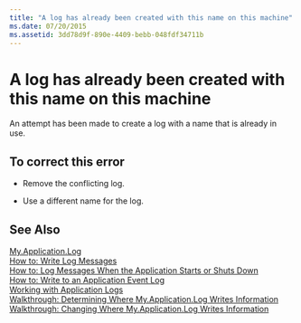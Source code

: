 ```yaml
---
title: "A log has already been created with this name on this machine"
ms.date: 07/20/2015
ms.assetid: 3dd78d9f-890e-4409-bebb-048fdf34711b
---
```

# A log has already been created with this name on this machine
An attempt has been made to create a log with a name that is already in use.  
  
## To correct this error  
  
- Remove the conflicting log.  
  
- Use a different name for the log.  
  
## See Also  
 [My.Application.Log](xref:Microsoft.VisualBasic.ApplicationServices.ApplicationBase.Log)  
 [How to: Write Log Messages](../../visual-basic/developing-apps/programming/log-info/how-to-write-log-messages.md)  
 [How to: Log Messages When the Application Starts or Shuts Down](../../visual-basic/developing-apps/programming/log-info/how-to-log-messages-when-the-application-starts-or-shuts-down.md)  
 [How to: Write to an Application Event Log](../../visual-basic/developing-apps/programming/log-info/how-to-write-to-an-application-event-log.md)  
 [Working with Application Logs](../../visual-basic/developing-apps/programming/log-info/working-with-application-logs.md)  
 [Walkthrough: Determining Where My.Application.Log Writes Information](../../visual-basic/developing-apps/programming/log-info/walkthrough-determining-where-my-application-log-writes-information.md)  
 [Walkthrough: Changing Where My.Application.Log Writes Information](../../visual-basic/developing-apps/programming/log-info/walkthrough-changing-where-my-application-log-writes-information.md)
